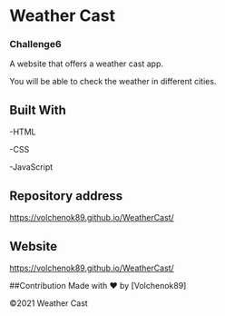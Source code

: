 # Weather Cast

### Challenge6

A website that offers a weather cast app. 

You will be able to check the weather in different cities.



## Built With

-HTML

-CSS

-JavaScript


## Repository address
https://volchenok89.github.io/WeatherCast/

## Website

https://volchenok89.github.io/WeatherCast/





##Contribution
Made with ❤️ by [Volchenok89]

©️2021 Weather Cast

